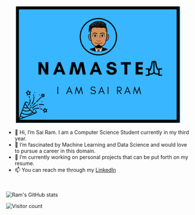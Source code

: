 <p align="center">
  <img src="image.png" width="450" title="Hello There!!">
</p>

- 👋 Hi, I’m Sai Ram. I am a Computer Science Student currently in my third year.
- 👀 I’m fascinated by Machine Learning and Data Science and would love to pursue a career in this domain.
- 🌱 I’m currently working on personal projects that can be put forth on my resume.
- 📫 You can reach me through my [LinkedIn](https://www.linkedin.com/in/am-ram/)
<br>


![Ram's GitHub stats](https://github-readme-stats.vercel.app/api?username=am-ram&show_icons=true&theme=tokyonight)

<!-- - 💞️ I’m looking to collaborate on ... -->

![Visitor count](https://shields-io-visitor-counter.herokuapp.com/badge?page=https://github.com/am-ram&label=VisitorsCount&labelColor=000000&logo=GitHub&logoColor=FFFFFF&color=1D70B8&style=for-the-badge)
<!---
am-ram/am-ram is a ✨ special ✨ repository because its `README.md` (this file) appears on your GitHub profile.
You can click the Preview link to take a look at your changes.
--->

